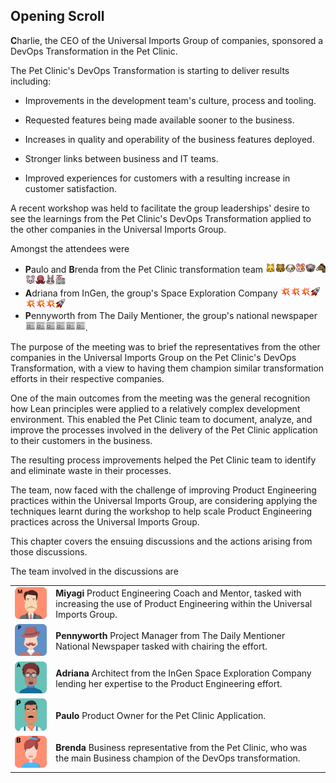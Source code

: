## Opening Scroll

**C**harlie, the CEO of the Universal Imports Group of companies, sponsored a DevOps Transformation in the Pet Clinic.

The Pet Clinic's DevOps Transformation is starting to deliver results including:

* Improvements in the development team's culture, process and tooling.

* Requested features being made available sooner to the business.

* Increases in quality and operability of the business features deployed.

* Stronger links between business and IT teams.

* Improved experiences for customers with a resulting increase in customer satisfaction.

A recent workshop was held to facilitate the group leaderships' desire to see the learnings from the Pet Clinic's DevOps Transformation applied to the other companies in the Universal Imports Group.

Amongst the attendees were

* **P**aulo and **B**renda from the Pet Clinic transformation team ![](assets/cat.png)![](assets/bear.png)![](assets/dog.png)![](assets/hamster.png)![](assets/koala.png)![](assets/horse.png)![](assets/mouse.png)![](assets/octopus.png)![](assets/rabbit.png)![](assets/hospital.png)
* **A**driana from InGen, the group's Space Exploration Company ![](assets/boom.png)![](assets/boom.png)![](assets/boom.png)![](assets/rocket.png)![](assets/boom.png)![](assets/boom.png)![](assets/boom.png)![](assets/rocket.png)
* **P**ennyworth from The Daily Mentioner, the group's national newspaper ![](assets/newspaper.png)![](assets/newspaper.png)![](assets/newspaper.png)![](assets/newspaper.png)![](assets/newspaper.png)![](assets/newspaper.png).

The purpose of the meeting was to brief the representatives from the other companies in the Universal Imports Group on the Pet Clinic's DevOps Transformation, with a view to having them champion similar transformation efforts in their respective companies.

One of the main outcomes from the meeting was the general recognition how Lean principles were applied to a relatively complex development environment. This enabled the Pet Clinic team to document, analyze, and improve the processes involved in the delivery of the Pet Clinic application to their customers in the business.

The resulting process improvements helped the Pet Clinic team to identify and eliminate waste in their processes.

The team, now faced with the challenge of improving Product Engineering practices within the Universal Imports Group, are considering applying the techniques learnt during the workshop to help scale Product Engineering practices across the Universal Imports Group.

This chapter covers the ensuing discussions and the actions arising from those discussions.

The team involved in the discussions are

|   |   |
|---|---|
|![](assets/miyagi.png)| **Miyagi** Product Engineering Coach and Mentor, tasked with increasing the use of Product Engineering within the Universal Imports Group.|
|![](assets/pennyworth.png)| **Pennyworth**   Project Manager from The Daily Mentioner National Newspaper tasked with chairing the effort.|
|![](assets/adriana.png)| **Adriana**  Architect from the InGen Space Exploration Company lending her expertise to the Product Engineering effort.|
|![](assets/paulo.png)| **Paulo**  Product Owner for the Pet Clinic Application.|
|![](assets/brenda.png)| **Brenda**  Business representative from the Pet Clinic, who was the main Business champion of the DevOps transformation.|
